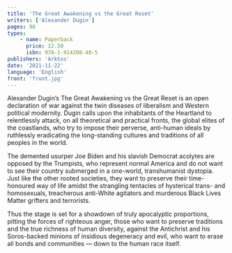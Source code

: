 ```yaml
---
title: 'The Great Awakening vs the Great Reset'
writers: ['Alexander Dugin']
pages: 98
types:
    - name: Paperback
      price: 12.50
      isbn: 978-1-914208-48-5
publishers: 'Arktos'
date: '2021-11-22'
language: 'English'
front: 'front.jpg'
---
```


Alexander Dugin’s The Great Awakening vs the Great Reset is an open declaration of war against the twin diseases of liberalism and Western political modernity. Dugin calls upon the inhabitants of the Heartland to relentlessly attack, on all theoretical and practical fronts, the global elites of the coastlands, who try to impose their perverse, anti-human ideals by ruthlessly eradicating the long-standing cultures and traditions of all peoples in the world.

The demented usurper Joe Biden and his slavish Democrat acolytes are opposed by the Trumpists, who represent normal America and do not want to see their country submerged in a one-world, transhumanist dystopia. Just like the other rooted societies, they want to preserve their time-honoured way of life amidst the strangling tentacles of hysterical trans- and homosexuals, treacherous anti-White agitators and murderous Black Lives Matter grifters and terrorists.

Thus the stage is set for a showdown of truly apocalyptic proportions, pitting the forces of righteous anger, those who want to preserve traditions and the true richness of human diversity, against the Antichrist and his Soros-backed minions of insidious degeneracy and evil, who want to erase all bonds and communities — down to the human race itself.
